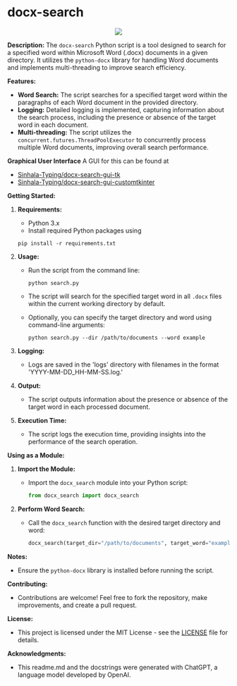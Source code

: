 # docx-search


<p align="center">
  <img src="https://github.com/hirusha-adi/docx-search/assets/36286877/3c2d9933-8460-43ba-b8b3-773940cc3cb4" />
</p>

**Description:**
The `docx-search` Python script is a tool designed to search for a specified word within Microsoft Word (.docx) documents in a given directory. It utilizes the `python-docx` library for handling Word documents and implements multi-threading to improve search efficiency.

**Features:**

- **Word Search:** The script searches for a specified target word within the paragraphs of each Word document in the provided directory.
- **Logging:** Detailed logging is implemented, capturing information about the search process, including the presence or absence of the target word in each document.
- **Multi-threading:** The script utilizes the `concurrent.futures.ThreadPoolExecutor` to concurrently process multiple Word documents, improving overall search performance.

**Graphical User Interface**
A GUI for this can be found at

- [Sinhala-Typing/docx-search-gui-tk](https://github.com/Sinhala-Typing/docx-search-gui-tk)
- [Sinhala-Typing/docx-search-gui-customtkinter](https://github.com/Sinhala-Typing/docx-search-gui-customtkinter)

**Getting Started:**

1. **Requirements:**

   - Python 3.x
   - Install required Python packages using

   ```
   pip install -r requirements.txt
   ```

2. **Usage:**

   - Run the script from the command line:
     ```
     python search.py
     ```
   - The script will search for the specified target word in all `.docx` files within the current working directory by default.

   - Optionally, you can specify the target directory and word using command-line arguments:
     ```
     python search.py --dir /path/to/documents --word example
     ```

3. **Logging:**

   - Logs are saved in the 'logs' directory with filenames in the format 'YYYY-MM-DD_HH-MM-SS.log.'

4. **Output:**

   - The script outputs information about the presence or absence of the target word in each processed document.

5. **Execution Time:**
   - The script logs the execution time, providing insights into the performance of the search operation.

**Using as a Module:**

1. **Import the Module:**

   - Import the `docx_search` module into your Python script:
     ```python
     from docx_search import docx_search
     ```

2. **Perform Word Search:**
   - Call the `docx_search` function with the desired target directory and word:
     ```python
     docx_search(target_dir="/path/to/documents", target_word="example")
     ```

**Notes:**

- Ensure the `python-docx` library is installed before running the script.

**Contributing:**

- Contributions are welcome! Feel free to fork the repository, make improvements, and create a pull request.

**License:**

- This project is licensed under the MIT License - see the [LICENSE](LICENSE) file for details.

**Acknowledgments:**

- This readme.md and the docstrings were generated with ChatGPT, a language model developed by OpenAI.


